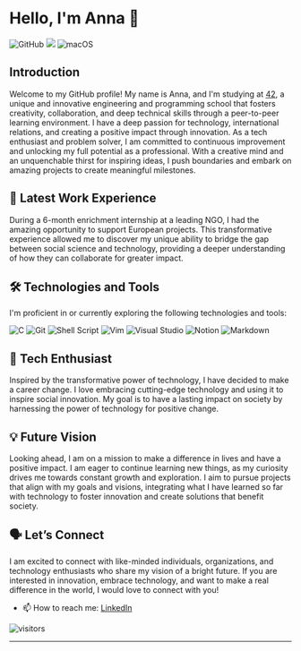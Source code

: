 # Hello, I'm Anna 👋

![GitHub](https://img.shields.io/badge/github-%23121011.svg?style=for-the-badge&logo=github&logoColor=white)
<img src="https://img.shields.io/badge/42-%23000000.svg?&style=for-the-badge&logo=42&logoColor=white" />
![macOS](https://img.shields.io/badge/mac%20os-000000?style=for-the-badge&logo=macos&logoColor=F0F0F0)

## Introduction

Welcome to my GitHub profile! My name is Anna, and I'm studying at [42](https://www.42network.org/), a unique and innovative engineering and programming school that fosters creativity, collaboration, and deep technical skills through a peer-to-peer learning environment. I have a deep passion for technology, international relations, and creating a positive impact through innovation. As a tech enthusiast and problem solver, I am committed to continuous improvement and unlocking my full potential as a professional. With a creative mind and an unquenchable thirst for inspiring ideas, I push boundaries and embark on amazing projects to create meaningful milestones.

## 💼 Latest Work Experience

During a 6-month enrichment internship at a leading NGO, I had the amazing opportunity to support European projects. This transformative experience allowed me to discover my unique ability to bridge the gap between social science and technology, providing a deeper understanding of how they can collaborate for greater impact.

## 🛠️ Technologies and Tools

I'm proficient in or currently exploring the following technologies and tools:

![C](https://img.shields.io/badge/c-%2300599C.svg?style=for-the-badge&logo=c&logoColor=white)
![Git](https://img.shields.io/badge/git-%23F05033.svg?style=for-the-badge&logo=git&logoColor=white)
![Shell Script](https://img.shields.io/badge/shell_script-%23121011.svg?style=for-the-badge&logo=gnu-bash&logoColor=white)
![Vim](https://img.shields.io/badge/VIM-%2311AB00.svg?style=for-the-badge&logo=vim&logoColor=white)
![Visual Studio](https://img.shields.io/badge/Visual%20Studio-5C2D91.svg?style=for-the-badge&logo=visual-studio&logoColor=white)
![Notion](https://img.shields.io/badge/Notion-%23000000.svg?style=for-the-badge&logo=notion&logoColor=white)
![Markdown](https://img.shields.io/badge/markdown-%23000000.svg?style=for-the-badge&logo=markdown&logoColor=white)

## 🚀 Tech Enthusiast

Inspired by the transformative power of technology, I have decided to make a career change. I love embracing cutting-edge technology and using it to inspire social innovation. My goal is to have a lasting impact on society by harnessing the power of technology for positive change.

## 💡 Future Vision

Looking ahead, I am on a mission to make a difference in lives and have a positive impact. I am eager to continue learning new things, as my curiosity drives me towards constant growth and exploration. I aim to pursue projects that align with my goals and visions, integrating what I have learned so far with technology to foster innovation and create solutions that benefit society.

## 🗣️ Let’s Connect

I am excited to connect with like-minded individuals, organizations, and technology enthusiasts who share my vision of a bright future. If you are interested in innovation, embrace technology, and want to make a real difference in the world, I would love to connect with you!

- 📫 How to reach me: [LinkedIn](Your-LinkedIn-Profile-URL)


![visitors](https://visitor-badge.glitch.me/badge?page_id=devAwizard&left_color=green&right_color=red)


---



